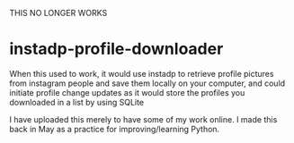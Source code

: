 THIS NO LONGER WORKS

# instadp-profile-downloader
When this used to work, it would use instadp to retrieve profile pictures from instagram people and save them locally on your computer, and could initiate profile change updates as it would store the profiles you downloaded in a list by using SQLite

I have uploaded this merely to have some of my work online. I made this back in May as a practice for improving/learning Python.
